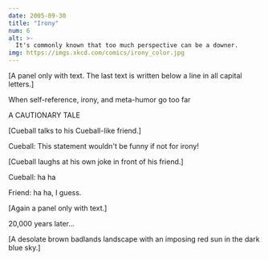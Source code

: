 ```yaml
---
date: 2005-09-30
title: "Irony"
num: 6
alt: >-
  It's commonly known that too much perspective can be a downer.
img: https://imgs.xkcd.com/comics/irony_color.jpg
---
```

[A panel only with text. The last text is written below a line in all capital letters.]

When self-reference, irony, and meta-humor go too far

A CAUTIONARY TALE

[Cueball talks to his Cueball-like friend.]

Cueball: This statement wouldn't be funny if not for irony!

[Cueball laughs at his own joke in front of his friend.]

Cueball: ha ha

Friend: ha ha, I guess.

[Again a panel only with text.]

20,000 years later...

[A desolate brown badlands landscape with an imposing red sun in the dark blue sky.]